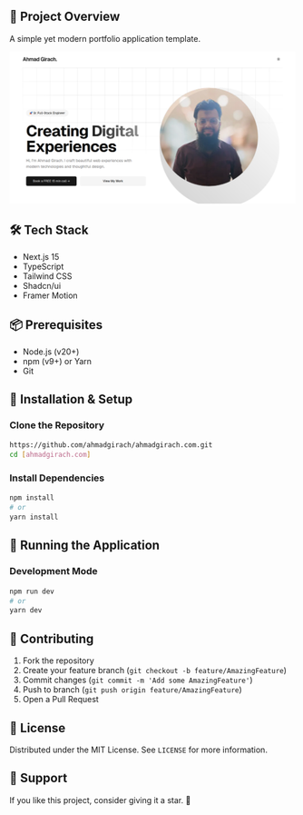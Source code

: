 ## 🚀 Project Overview
A simple yet modern portfolio application template.

![preview](./public/preview.png)

## 🛠 Tech Stack
- Next.js 15
- TypeScript
- Tailwind CSS
- Shadcn/ui
- Framer Motion

## 📦 Prerequisites
- Node.js (v20+)
- npm (v9+) or Yarn
- Git

## 🔧 Installation & Setup

### Clone the Repository
```bash
https://github.com/ahmadgirach/ahmadgirach.com.git
cd [ahmadgirach.com]
```

### Install Dependencies
```bash
npm install
# or
yarn install
```

## 🚀 Running the Application

### Development Mode
```bash
npm run dev
# or
yarn dev
```
## 🤝 Contributing
1. Fork the repository
2. Create your feature branch (`git checkout -b feature/AmazingFeature`)
3. Commit changes (`git commit -m 'Add some AmazingFeature'`)
4. Push to branch (`git push origin feature/AmazingFeature`)
5. Open a Pull Request

## 📄 License
Distributed under the MIT License. See `LICENSE` for more information.

## 🌟 Support
If you like this project, consider giving it a star. 🌟